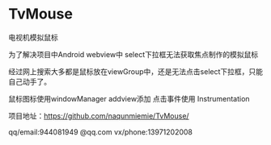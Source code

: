 # TvMouse
电视机模拟鼠标

为了解决项目中Android webview中 select下拉框无法获取焦点制作的模拟鼠标

经过网上搜索大多都是鼠标放在viewGroup中，还是无法点击select下拉框，只能自己动手了。

鼠标图标使用windowManager addview添加
点击事件使用 Instrumentation

项目地址：https://github.com/naqunmiemie/TvMouse/

qq/email:944081949     @qq.com
vx/phone:13971202008
